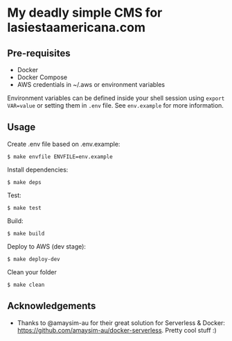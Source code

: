 # My deadly simple CMS for lasiestaamericana.com

## Pre-requisites

- Docker
- Docker Compose
- AWS credentials in ~/.aws or environment variables
  
Environment variables can be defined inside your shell session using `export VAR=value` or setting them in `.env` file. See `env.example` for more information.

## Usage

Create .env file based on .env.example:

    $ make envfile ENVFILE=env.example

Install dependencies:

    $ make deps

Test:

    $ make test

Build:

    $ make build

Deploy to AWS (dev stage):

    $ make deploy-dev

Clean your folder

    $ make clean


## Acknowledgements

- Thanks to @amaysim-au for their great solution for Serverless & Docker: https://github.com/amaysim-au/docker-serverless. Pretty cool stuff :)